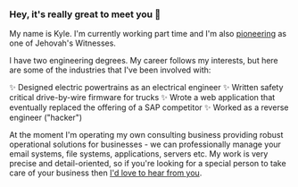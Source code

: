 ### Hey, it's really great to meet you 👋

My name is Kyle. I'm currently working part time and I'm also [pioneering](https://www.jw.org/en/library/books/jehovahs-will/jw-pioneer/) as one of Jehovah's Witnesses.

I have two engineering degrees. My career follows my interests, but here are some of the industries that I've been involved with:

✨ Designed electric powertrains as an electrical engineer
✨ Written safety critical drive-by-wire firmware for trucks
✨ Wrote a web application that eventually replaced the offering of a SAP competitor
✨ Worked as a reverse engineer ("hacker")

At the moment I'm operating my own consulting business providing robust operational solutions for businesses - we can professionally manage your email systems, file systems, applications, servers etc. My work is very precise and detail-oriented, so if you're looking for a special person to take care of your business then [I'd love to hear from you](mailto:kyle.vanberendonck@cuedo.com.au).

